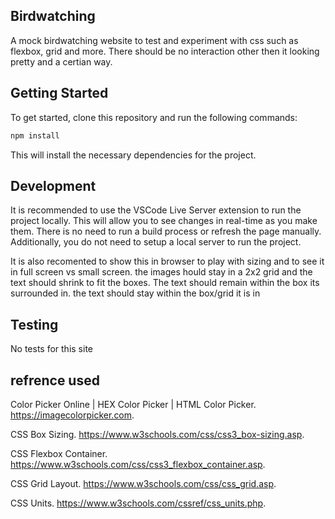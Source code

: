 ## Birdwatching

A mock birdwatching website to test and experiment with css such as flexbox, grid and more. 
There should be no interaction other then it looking pretty and a certian way.



## Getting Started

To get started, clone this repository and run the following commands:

```bash
npm install
```
This will install the necessary dependencies for the project.

## Development

It is recommended to use the VSCode Live Server extension to run the project
locally. This will allow you to see changes in real-time as you make them. There
is no need to run a build process or refresh the page manually. Additionally,
you do not need to setup a local server to run the project.

It is also recomented to show this in browser to play with sizing and to see it in full screen vs 
small screen. the images hould stay in a 2x2 grid and the text should shrink to fit the boxes. The text should remain within the box its surrounded in. the text should stay within the box/grid it is in

## Testing

No tests for this site

##  refrence used

Color Picker Online | HEX Color Picker | HTML Color Picker. https://imagecolorpicker.com. 

CSS Box Sizing. https://www.w3schools.com/css/css3_box-sizing.asp. 

CSS Flexbox Container. https://www.w3schools.com/css/css3_flexbox_container.asp. 

CSS Grid Layout. https://www.w3schools.com/css/css_grid.asp. 

CSS Units. https://www.w3schools.com/cssref/css_units.php. 
